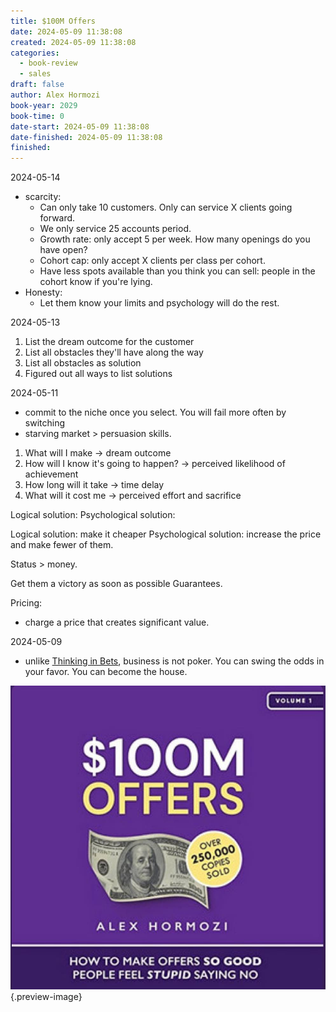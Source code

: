```yaml
---
title: $100M Offers
date: 2024-05-09 11:38:08
created: 2024-05-09 11:38:08
categories:
  - book-review
  - sales
draft: false
author: Alex Hormozi
book-year: 2029
book-time: 0
date-start: 2024-05-09 11:38:08
date-finished: 2024-05-09 11:38:08
finished:
---
```



2024-05-14

- scarcity: 
	- Can only take 10 customers. Only can service X clients going forward. 
	- We only service 25 accounts period. 
	- Growth rate: only accept 5 per week. How many openings do you have open?
	- Cohort cap: only accept X clients per class per cohort. 
	- Have less spots available than you think you can sell: people in the cohort know if you're lying. 
- Honesty:
	- Let them know your limits and psychology will do the rest. 

2024-05-13

1. List the dream outcome for the customer 
2. List all obstacles they'll have along the way
3. List all obstacles as solution 
4. Figured out all ways to list solutions 


2024-05-11

- commit to the niche once you select. You will fail more often by switching 
- starving market > persuasion skills. 

1. What will I make → dream outcome 
2. How will I know it's going to happen? → perceived likelihood of achievement 
3. How long will it take → time delay 
4. What will it cost me → perceived effort and sacrifice 


Logical solution: 
Psychological solution: 

Logical solution: make it cheaper 
Psychological solution: increase the price and make fewer of them. 

Status > money. 

Get them a victory as soon as possible 
Guarantees. 

Pricing:
- charge a price that creates significant value. 

2024-05-09

- unlike [Thinking in Bets](thinking-in-bets.md), business is not poker. You can swing the odds in your favor. You can become the house. 



![$100M offer](../img/book-100m-offers.jpeg){.preview-image}